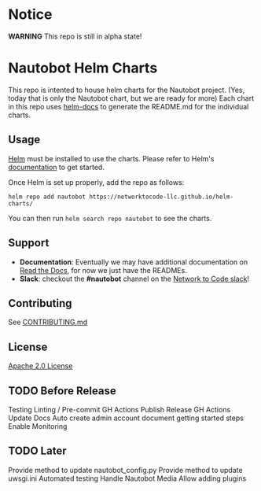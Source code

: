 # Notice

**WARNING** This repo is still in alpha state!

# Nautobot Helm Charts

This repo is intented to house helm charts for the Nautobot project.  (Yes, today that is only the Nautobot chart, but we are ready for more)  Each chart in this repo uses [helm-docs](https://github.com/norwoodj/helm-docs) to generate the README.md for the individual charts.

## Usage

[Helm](https://helm.sh) must be installed to use the charts.
Please refer to Helm's [documentation](https://helm.sh/docs/) to get started.

Once Helm is set up properly, add the repo as follows:

```console
helm repo add nautobot https://networktocode-llc.github.io/helm-charts/
```

You can then run `helm search repo nautobot` to see the charts.

## Support

* **Documentation**: Eventually we may have additional documentation on [Read the Docs](https://readthedocs.org/), for now we just have the READMEs.
* **Slack**: checkout the **#nautobot** channel on the [Network to Code slack](https://networktocode.slack.com/)!

## Contributing

See [CONTRIBUTING.md](./CONTRIBUTING.md)
## License

[Apache 2.0 License](./LICENSE.txt)

## TODO Before Release
Testing
Linting / Pre-commit
GH Actions Publish Release
GH Actions Update Docs
Auto create admin account
document getting started steps
Enable Monitoring

## TODO Later
Provide method to update nautobot_config.py
Provide method to update uwsgi.ini
Automated testing
Handle Nautobot Media
Allow adding plugins
